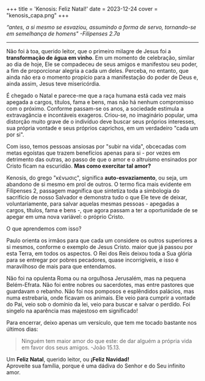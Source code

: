 +++
title = 'Kenosis: Feliz Natal!'
date = 2023-12-24
cover = "kenosis_capa.png"
+++

_“antes, a si mesmo se esvaziou, assumindo a forma de servo, tornando-se em semelhança de homens" -Filipenses 2.7a_


---

Nâo foi à toa, querido leitor, que o primeiro milagre de Jesus foi a **transformação de água em vinho**. Em um momento de celebração, similar ao dia de hoje, Ele se compadeceu de seus amigos e manifestou seu poder, a fim de proporcionar alegria a cada um deles. Perceba, no entanto, que ainda não era o momento propício para a manifestação do poder de Deus e, ainda assim, Jesus teve misericórdia.

É chegado o Natal e parece-me que a raça humana está cada vez mais apegada a cargos, títulos, fama e bens, mas não há nenhum compromisso com o próximo. Conforme passam-se os anos, a sociedade estimula a extravagância e incontáveis exageros. Criou-se, no imaginário popular, uma distorção muito grave de o indivíduo deve buscar seus próprios interesses, sua própria vontade e seus próprios caprichos, em um verdadeiro "cada um por si". 

Com isso, temos pessoas ansiosas por "subir na vida", obcecadas com metas egoístas que trazem benefícios apenas para si - por vezes em detrimento das outras, ao passo de que o amor e o altruísmo ensinados por Cristo ficam na escuridão. **Mas como exercitar tal amor?** 

Kenosis, do grego "κένωσις", significa **auto-esvaziamento**, ou seja, um abandono de si mesmo em prol de outros. O termo fica mais evidente em Filipenses 2, passagem magnífica que sintetiza toda a simbologia do sacrifício de nosso Salvador e demonstra tudo o que Ele teve de deixar, voluntariamente, para salvar aquelas mesmas pessoas - apegadas a cargos, títulos, fama e bens -, que agora passam a ter a oportunidade de se apegar em uma nova variável: o próprio Cristo.  

O que aprendemos com isso?

Paulo orienta os irmãos para que cada um considere os outros superiores a si mesmos, conforme o exemplo de Jesus Cristo. maior que já passou por esta Terra, em todos os aspectos. O Rei dos Reis deixou toda a Sua glória para se entregar por pobres pecadores, quase incorrigíveis, e isso é maravilhoso de mais para que entendamos.

Não foi na opulenta Roma ou na orgulhosa Jerusalém, mas na pequena Belém-Efrata. Não foi entre nobres ou sacerdotes, mas entre pastores que guardavam o rebanho. Não foi nos pomposos e esplêndidos palácios, mas numa estrebaria, onde ficavam os animais. Ele veio para cumprir a vontade do Pai, veio sob o domínio da lei, veio para buscar e salvar o perdido. Foi singelo na aparência mas majestoso em significado!   

Para encerrar, deixo apenas um versículo, que tem me tocado bastante nos últimos dias:

> Ninguém tem maior amor do que este: de dar alguém a própria vida em favor dos seus amigos. -João 15.13.

Um **Feliz Natal**, querido leitor, ou **¡Feliz Navidad!**   
Aproveite sua família, porque é uma dádiva do Senhor e do Seu infinito amor. 